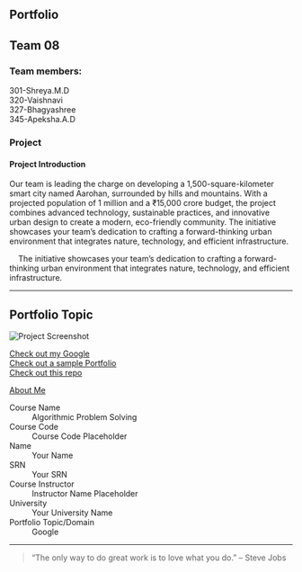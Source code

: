 ## Portfolio
## Team 08
### Team members:
<dl>
  <dt>301-Shreya.M.D</dt>
  <dt>320-Vaishnavi</dt>
  <dt>327-Bhagyashree</dt>
  <dt>345-Apeksha.A.D</dt>


### Project
#### Project Introduction
Our team is leading the charge on developing a 1,500-square-kilometer smart city named Aarohan, surrounded by hills and mountains. With a projected population of 1 million and a ₹15,000 crore budget, the project combines advanced technology, sustainable practices, and innovative urban design to create a modern, eco-friendly community. The initiative showcases your team’s dedication to crafting a forward-thinking urban environment that integrates nature, technology, and efficient infrastructure.  

&nbsp;&nbsp;&nbsp;&nbsp;The initiative showcases your team’s dedication to crafting a forward-thinking urban environment that integrates nature, technology, and efficient infrastructure.

---

## Portfolio Topic

![Project Screenshot](assets/image.jpg)

[Check out my Google](https://www.google.com/)<br>
[Check out a sample Portfolio](https://jiyapalrecha35.github.io/Google.github.io/)<br>
[Check out this repo](https://github.com/hiteshchoudhary/apihub)<br>

[About Me](about.md)

<dl>
  <dt>Course Name</dt>
  <dd>Algorithmic Problem Solving</dd>
  <dt>Course Code</dt>
  <dd>Course Code Placeholder</dd>
  <dt>Name</dt>
  <dd>Your Name</dd>
  <dt>SRN</dt>
  <dd>Your SRN</dd>
  <dt>Course Instructor</dt>
  <dd>Instructor Name Placeholder</dd>
  <dt>University</dt>
  <dd>Your University Name</dd>
  <dt>Portfolio Topic/Domain</dt>
  <dd>Google</dd>
</dl>

---

> “The only way to do great work is to love what you do.” – Steve Jobs

